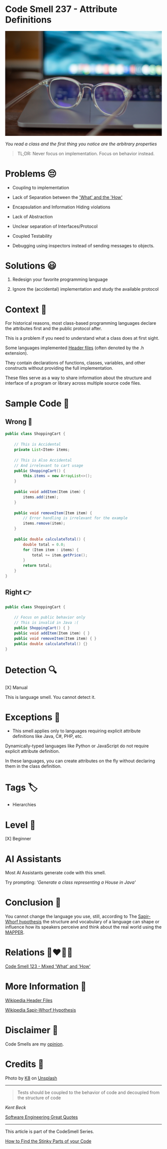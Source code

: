 # Code Smell 237 - Attribute Definitions
            
![Code Smell 237 - Attribute Definitions](Code%20Smell%20237%20-%20Attribute%20Definitions.jpg)

*You read a class and the first thing you notice are the arbitrary properties*

> TL;DR: Never focus on implementation. Focus on behavior instead.

# Problems 😔 

- Coupling to implementation

- Lack of Separation between the ['What' and the 'How'](https://github.com/mcsee/Software-Design-Articles/tree/main/Articles/Code%20Smells/Code%20Smell%20123%20-%20Mixed%20'What'%20and%20'How'/readme.md)

- Encapsulation and Information Hiding violations

- Lack of Abstraction

- Unclear separation of Interfaces/Protocol

- Coupled Testability

- Debugging using inspectors instead of sending messages to objects.

# Solutions 😃

1. Redesign your favorite programming language

2. Ignore the (accidental) implementation and study the available protocol

# Context 💬

For historical reasons, most class-based programming languages declare the attributes first and the public protocol after.

This is a problem if you need to understand what a class does at first sight.

Some languages implemented [Header files](https://simple.wikipedia.org/wiki/Header_file) (often denoted by the .h extension).

They contain declarations of functions, classes, variables, and other constructs without providing the full implementation.

These files serve as a way to share information about the structure and interface of a program or library across multiple source code files.

# Sample Code 📖

## Wrong 🚫

<!-- [Gist Url](https://gist.github.com/mcsee/4e5896ea95b0115f6f3dfb3571dc827a) -->

```java
public class ShoppingCart {
  
    // This is Accidental
    private List<Item> items;

    // This is Also Accidental
    // And irrelevant to cart usage
    public ShoppingCart() {
        this.items = new ArrayList<>();
    }
 
    public void addItem(Item item) {
        items.add(item); 
    }
 
    public void removeItem(Item item) {
        // Error handling is irrelevant for the example
        items.remove(item);
    }
 
    public double calculateTotal() {
        double total = 0.0;
        for (Item item : items) {
            total += item.getPrice();
        }
        return total;
    }
}
```

## Right 👉

<!-- [Gist Url](https://gist.github.com/mcsee/e4aec099dfea90daba8ce073baf626db) -->

```java
public class ShoppingCart {
     
    // Focus on public behavior only    
    // This is invalid in Java :(
    public ShoppingCart() { } 
    public void addItem(Item item) { }  
    public void removeItem(Item item) { }     
    public double calculateTotal() {}
}
```

# Detection 🔍

[X] Manual

This is language smell. You cannot detect it.

# Exceptions 🛑

- This smell applies only to languages requiring explicit attribute definitions like Java, C#, PHP, etc.

Dynamically-typed languages like Python or JavaScript do not require explicit attribute definition. 

In these languages, you can create attributes on the fly without declaring them in the class definition. 

# Tags 🏷️

- Hierarchies

# Level 🔋

[X] Beginner 

# AI Assistants

Most AI Assistants generate code with this smell.

Try prompting: *'Generate a class representing a House in Java'*

# Conclusion 🏁

You cannot change the language you use, still, according to The [Sapir-Whorf hypothesis](https://learning.oreilly.com/library/view/clean-code-cookbook/9781098144715/) the structure and vocabulary of a language can shape or influence how its speakers perceive and think about the real world using the [MAPPER](https://github.com/mcsee/Software-Design-Articles/tree/main/Articles/Theory/What%20is%20(wrong%20with)%20software/readme.md).

# Relations 👩‍❤️‍💋‍👨

[Code Smell 123 - Mixed 'What' and 'How'](https://github.com/mcsee/Software-Design-Articles/tree/main/Articles/Code%20Smells/Code%20Smell%20123%20-%20Mixed%20'What'%20and%20'How'/readme.md)

# More Information 📕

[Wikipedia Header Files](https://simple.wikipedia.org/wiki/Header_file)

[Wikipedia Sapir-Whorf Hypothesis](https://en.wikipedia.org/wiki/Linguistic_relativity)

# Disclaimer 📘

Code Smells are my [opinion](https://github.com/mcsee/Software-Design-Articles/tree/main/Articles/Blogging/I%20Wrote%20More%20than%2090%20Articles%20on%202021%20Here%20is%20What%20I%20Learned/readme.md).

# Credits 🙏

Photo by [K8](https://unsplash.com/@_k8_) on [Unsplash](https://unsplash.com/photos/silver-framed-eyeglasses-on-white-table-r87zX1RWECQ)
    
* * *

> Tests should be coupled to the behavior of code and decoupled from the structure of code

_Kent Beck_
 
[Software Engineering Great Quotes](https://github.com/mcsee/Software-Design-Articles/tree/main/Articles/Quotes/Software%20Engineering%20Great%20Quotes/readme.md)

* * *

This article is part of the CodeSmell Series.

[How to Find the Stinky Parts of your Code](https://github.com/mcsee/Software-Design-Articles/tree/main/Articles/Code%20Smells/How%20to%20Find%20the%20Stinky%20parts%20of%20your%20Code/readme.md)